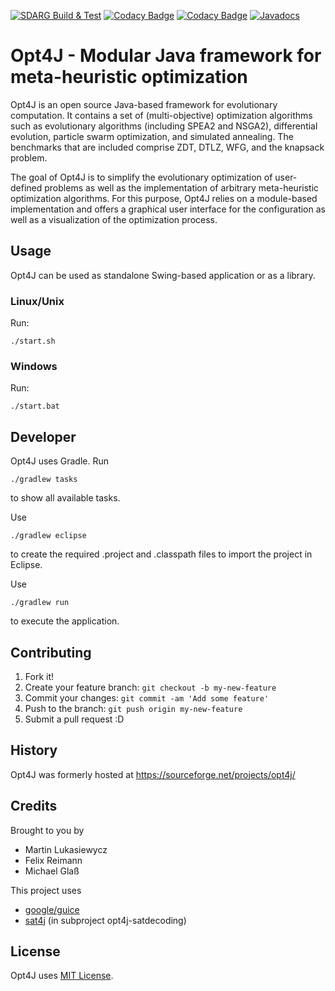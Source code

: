 [![SDARG Build & Test](https://github.com/SDARG/opt4j/actions/workflows/gradle.yml/badge.svg)](https://github.com/SDARG/opt4j/actions/workflows/gradle.yml)
[![Codacy Badge](https://api.codacy.com/project/badge/Grade/324a853969fa45d1871d6e764e24fe37)](https://app.codacy.com/app/felixreimann/opt4j?utm_source=github.com&utm_medium=referral&utm_content=felixreimann/opt4j&utm_campaign=badger)
[![Codacy Badge](https://api.codacy.com/project/badge/Coverage/1079b342eee541c3b843d01c293c880b)](https://www.codacy.com/app/felixreimann/opt4j?utm_source=github.com&utm_medium=referral&utm_content=felixreimann/opt4j&utm_campaign=Badge_Coverage)
[![Javadocs](https://javadoc.io/badge/org.opt4j/opt4j-core.svg)](https://javadoc.io/doc/org.opt4j/opt4j-core)

#  Opt4J - Modular Java framework for meta-heuristic optimization 

Opt4J is an open source Java-based framework for evolutionary computation.
It contains a set of (multi-objective) optimization algorithms such as evolutionary algorithms (including SPEA2 and NSGA2), differential evolution, particle swarm optimization, and simulated annealing.
The benchmarks that are included comprise ZDT, DTLZ, WFG, and the knapsack problem.

The goal of Opt4J is to simplify the evolutionary optimization of user-defined problems as well as the implementation of arbitrary meta-heuristic optimization algorithms.
For this purpose, Opt4J relies on a module-based implementation and offers a graphical user interface for the configuration as well as a visualization of the optimization process.

## Usage
Opt4J can be used as standalone Swing-based application or as a library.

### Linux/Unix
Run:

	./start.sh

### Windows
Run:

	./start.bat

## Developer
Opt4J uses Gradle. Run

	./gradlew tasks

to show all available tasks.

Use

	./gradlew eclipse

to create the required .project and .classpath files to import the project in Eclipse.

Use

	./gradlew run

to execute the application.

## Contributing

1. Fork it!
2. Create your feature branch: `git checkout -b my-new-feature`
3. Commit your changes: `git commit -am 'Add some feature'`
4. Push to the branch: `git push origin my-new-feature`
5. Submit a pull request :D

## History

Opt4J was formerly hosted at https://sourceforge.net/projects/opt4j/

## Credits

Brought to you by
* Martin Lukasiewycz
* Felix Reimann
* Michael Glaß

This project uses
* [google/guice](https://github.com/google/guice)
* [sat4j](https://gitlab.ow2.org/sat4j/sat4j/) (in subproject opt4j-satdecoding)

## License

Opt4J uses [MIT License](./LICENSE).
